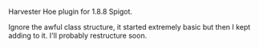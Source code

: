 Harvester Hoe plugin for 1.8.8 Spigot. 

Ignore the awful class structure, it started extremely basic but then I kept adding to it. I'll probably restructure soon.
